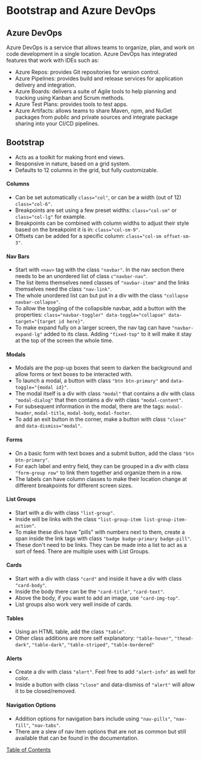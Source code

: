 # Bootstrap and Azure DevOps

## Azure DevOps
Azure DevOps is a service that allows teams to organize, plan, and work on code development in a single location. Azure DevOps has integrated features that work with IDEs such as:</br>
- Azure Repos: provides Git repositories for version control.
- Azure Pipelines: provides build and release services for application delivery and integration.
- Azure Boards: delivers a suite of Agile tools to help planning and tracking using Kanban and Scrum methods.
- Azure Test Plans: provides tools to test apps.
- Azure Artifacts: allows teams to share Maven, npm, and NuGet packages from public and private sources and integrate package sharing into your CI/CD pipelines.

## Bootstrap
- Acts as a toolkit for making front end views.
- Responsive in nature, based on a grid system.</br>
- Defaults to 12 columns in the grid, but fully customizable.
#### Columns
- Can be set automatically `class="col"`, or can be a width (out of 12) `class="col-6"`.
- Breakpoints are set using a few preset widths: `class="col-sm"` or `class="col-lg"` for example.
- Breakpoints can be combined with column widths to adjust their style based on the breakpoint it is in: `class="col-sm-9"`.
- Offsets can be added for a specific column: `class="col-sm offset-sm-3"`.
#### Nav Bars
- Start with `<nav>` tag with the class `"navbar"`. In the nav section there needs to be an unordered list of class `c"navbar-nav"`.
- The list items themselves need classes of `"navbar-item"` and the links themselves need the class `"nav-link"`.
- The whole unordered list can but put in a div with the class `"collapse navbar-collapse"`.
- To allow the toggling of the collapsible navbar, add a button with the properties: `class="navbar-toggler" data-toggle="collapse" data-target="{target id here}"`.
- To make expand fully on a larger screen, the nav tag can have `"navbar-expand-lg"` added to its class. Adding `"fixed-top"` to it will make it stay at the top of the screen the whole time.
#### Modals
- Modals are the pop-up boxes that seem to darken the background and allow forms or text boxes to be interacted with.
- To launch a modal, a button with class `"btn btn-primary"` and `data-toggle="{modal id}"`.
- The modal itself is a div with class `"modal"` that contains a div with class `"modal-dialog"` that then contains a div with class `"modal-content"`.
- For subsequent information in the modal, there are the tags: `modal-header`, `modal-title`, `modal-body`, `modal-footer`.
- To add an exit button in the corner, make a button with class `"close"` and `data-dismiss="modal"`.
#### Forms
- On a basic form with text boxes and a submit button, add the class `"btn btn-primary"`.
- For each label and entry field, they can be grouped in a div with class `"form-group row"` to link them together and organize them in a row.
- The labels can have column classes to make their location change at different breakpoints for different screen sizes.
#### List Groups
- Start with a div with class `"list-group"`.
- Inside will be links with the class `"list-group-item list-group-item-action"`.
- To make these divs have "pills" with numbers next to them, create a span inside the link tags with class `"badge badge-primary badge-pill"`.
- These don't need to be links. They can be made into a list to act as a sort of feed. There are multiple uses with List Groups.
#### Cards
- Start with a div with class `"card"` and inside it have a div with class `"card-body"`.
- Inside the body there can be the `"card-title"`, `"card-text"`.
- Above the body, if you want to add an image, use `"card-img-top"`.
- List groups also work very well inside of cards.
#### Tables
- Using an HTML table, add the class `"table"`.
- Other class additions are more self explanatory: `"table-hover"`, `"thead-dark"`, `"table-dark"`, `"table-striped"`, `"table-bordered"`
#### Alerts
- Create a div with class `"alert"`. Feel free to add `"alert-info"` as well for color.
- Inside a button with class `"close"` and data-dismiss of `"alert"` will allow it to be closed/removed.
#### Navigation Options
- Addition options for navigation bars include using `"nav-pills"`, `"nav-fill"`, `"nav-tabs"`.
- There are a slew of nav item options that are not as common but still available that can be found in the documentation.



[Table of Contents](../README.md)
